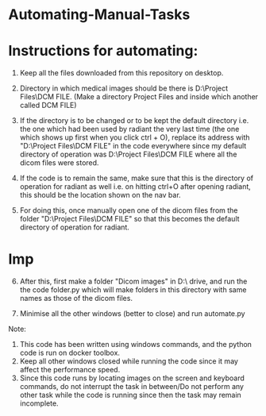 # Automating-Manual-Tasks

# Instructions for automating:

1) Keep all the files downloaded from this repository on desktop.
2) Directory in which medical images should be there is D:\Project Files\DCM FILE. (Make a directory Project Files and inside which another called DCM FILE)
3) If the directory is to be changed or to be kept the default directory i.e. the one which had been used by radiant the very last time 
 (the one which shows up first when you click ctrl + O), replace its address with "D:\Project Files\DCM FILE" in the code everywhere since my default directory of operation was 
D:\Project Files\DCM FILE where all the dicom files were stored.
4) If the code is to remain the same, make sure that this is the directory of operation for radiant as well i.e. 
	on hitting ctrl+O after opening radiant, this should be the location shown on the nav bar. 
	
5) For doing this, once manually open one of the dicom files from the folder "D:\Project Files\DCM FILE"
so that this becomes the default directory of operation for radiant.

# Imp
6) After this, first make a folder "Dicom images" in D:\ drive, and run the the code folder.py
which will make folders in this directory with same names as those of the dicom files.

7) Minimise all the other windows (better to close) and run automate.py 

Note: 

1) This code has been written using windows commands, and the python code is run on docker toolbox.
2) Keep all other windows closed while running the code since it may affect the performance speed.
3) Since this code runs by locating images on the screen and keyboard commands, do not interrupt the task in between/Do not perform any other task while the code is running since then the task may remain incomplete.
